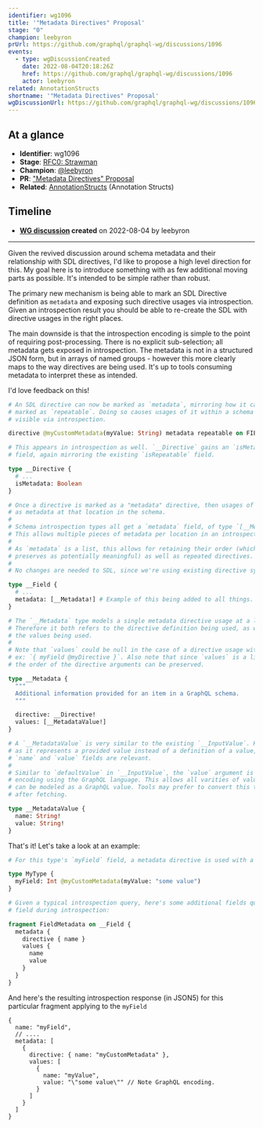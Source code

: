 ```yaml
---
identifier: wg1096
title: '"Metadata Directives" Proposal'
stage: "0"
champion: leebyron
prUrl: https://github.com/graphql/graphql-wg/discussions/1096
events:
  - type: wgDiscussionCreated
    date: 2022-08-04T20:18:26Z
    href: https://github.com/graphql/graphql-wg/discussions/1096
    actor: leebyron
related: AnnotationStructs
shortname: '"Metadata Directives" Proposal'
wgDiscussionUrl: https://github.com/graphql/graphql-wg/discussions/1096
---
```


## At a glance

- **Identifier**: wg1096
- **Stage**: [RFC0: Strawman](https://github.com/graphql/graphql-spec/blob/main/CONTRIBUTING.md#stage-0-strawman)
- **Champion**: [@leebyron](https://github.com/leebyron)
- **PR**: ["Metadata Directives" Proposal](https://github.com/graphql/graphql-wg/discussions/1096)
- **Related**: [AnnotationStructs](/rfcs/AnnotationStructs) (Annotation Structs)

<!-- BEGIN_CUSTOM_TEXT -->



<!-- END_CUSTOM_TEXT -->

## Timeline

- **[WG discussion](https://github.com/graphql/graphql-wg/discussions/1096) created** on 2022-08-04 by leebyron

<!-- VERBATIM -->

---

Given the revived discussion around schema metadata and their relationship with SDL directives, I'd like to propose a high level direction for this. My goal here is to introduce something with as few additional moving parts as possible. It's intended to be simple rather than robust.

The primary new mechanism is being able to mark an SDL Directive definition as `metadata` and exposing such directive usages via introspection. Given an introspection result you should be able to re-create the SDL with directive usages in the right places.

The main downside is that the introspection encoding is simple to the point of requiring post-processing. There is no explicit sub-selection; all metadata gets exposed in introspection. The metadata is not in a structured JSON form, but in arrays of named groups - however this more clearly maps to the way directives are being used. It's up to tools consuming metadata to interpret these as intended.

I'd love feedback on this!

```graphql
# An SDL directive can now be marked as `metadata`, mirroring how it can be 
# marked as `repeatable`. Doing so causes usages of it within a schema to be 
# visible via introspection.

directive @myCustomMetadata(myValue: String) metadata repeatable on FIELD

# This appears in introspection as well. `__Directive` gains an `isMetadata` 
# field, again mirroring the existing `isRepeatable` field.

type __Directive {
  # ...
  isMetadata: Boolean
}

# Once a directive is marked as a "metadata" directive, then usages of it appear
# as metadata at that location in the schema.
#
# Schema introspection types all get a `metadata` field, of type `[__Metadata]`.
# This allows multiple pieces of metadata per location in an introspected schema.
#
# As `metadata` is a list, this allows for retaining their order (which spec 
# preserves as potentially meaningful) as well as repeated directives.
#
# No changes are needed to SDL, since we're using existing directive syntax.

type __Field {
  # ...
  metadata: [__Metadata!] # Example of this being added to all things.
}

# The `__Metadata` type models a single metadata directive usage at a location.
# Therefore it both refers to the directive definition being used, as well as
# the values being used.
#
# Note that `values` could be null in the case of a directive usage without args
# ex: `{ myField @myDirective }`. Also note that since `values` is a list, that
# the order of the directive arguments can be preserved.

type __Metadata {
  """
  Additional information provided for an item in a GraphQL schema.
  """

  directive: __Directive!
  values: [__MetadataValue!]
}

# A `__MetadataValue` is very similar to the existing `__InputValue`. However,
# as it represents a provided value instead of a definition of a value, only the 
# `name` and `value` fields are relevant.
#
# Similar to `defaultValue` in `__InputValue`, the `value` argument is a String 
# encoding using the GraphQL language. This allows all varities of values which
# can be modeled as a GraphQL value. Tools may prefer to convert this to JSON 
# after fetching.

type __MetadataValue {
  name: String!
  value: String!
}
```

That's it! Let's take a look at an example:

```graphql
# For this type's `myField` field, a metadata directive is used with a value provided.

type MyType {
  myField: Int @myCustomMetadata(myValue: "some value")
}

# Given a typical introspection query, here's some additional fields queried on 
# field during introspection:

fragment FieldMetadata on __Field {
  metadata {
    directive { name }
    values {
      name
      value
    }
  }
}
```

And here's the resulting introspection response (in JSON5) for this particular fragment applying to the `myField`

```json5
{
  name: "myField",
  // ....
  metadata: [
    {
      directive: { name: "myCustomMetadata" },
      values: [
        { 
          name: "myValue",
          value: "\"some value\"" // Note GraphQL encoding.
        }
      ]
    }
  ]
}

```
